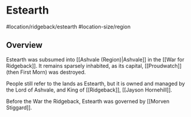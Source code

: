 # Estearth
#location/ridgeback/estearth #location-size/region

## Overview
Estearth was subsumed into [[Ashvale (Region)|Ashvale]] in the [[War for Ridgeback]]. It remains sparsely inhabited, as its capital, [[Proudwatch]] (then First Morn) was destroyed.

People still refer to the lands as Estearth, but it is owned and managed by the Lord of Ashvale, and King of [[Ridgeback]], [[Jayson Hornehill]].

Before the War the Ridgeback, Estearth was governed by [[Morven Stiggard]].